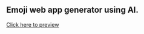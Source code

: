 ## Emoji web app generator using AI.

[Click here to preview](https://emoji-generator-production-ec73.up.railway.app/)
